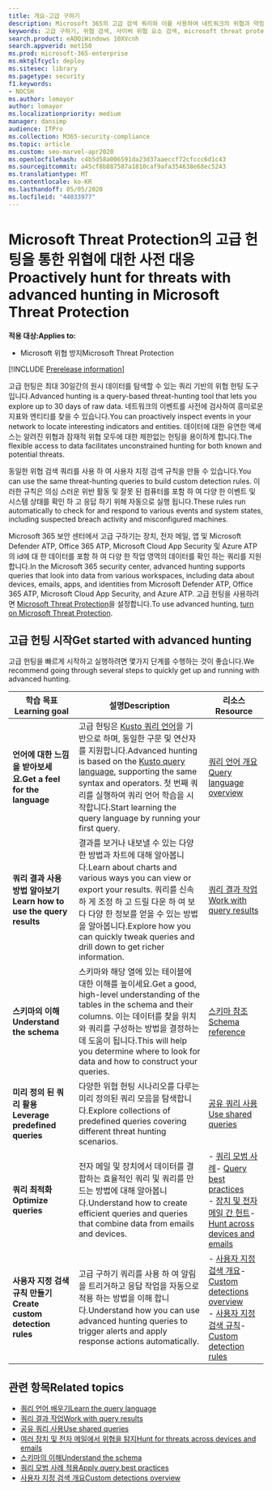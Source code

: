 ```yaml
---
title: 개요-고급 구하기
description: Microsoft 365의 고급 검색 쿼리와 이를 사용하여 네트워크의 위협과 약점을 사전에 찾는 방법에 대해 알아보세요.
keywords: 고급 구하기, 위협 검색, 사이버 위협 요소 검색, microsoft threat protection, microsoft 365, mtp, m365, 검색, 쿼리, 원격 분석, 사용자 지정 검색, 스키마, kusto, microsoft 365 및 microsoft Threat Protection
search.product: eADQiWindows 10XVcnh
search.appverid: met150
ms.prod: microsoft-365-enterprise
ms.mktglfcycl: deploy
ms.sitesec: library
ms.pagetype: security
f1.keywords:
- NOCSH
ms.author: lomayor
author: lomayor
ms.localizationpriority: medium
manager: dansimp
audience: ITPro
ms.collection: M365-security-compliance
ms.topic: article
ms.custom: seo-marvel-apr2020
ms.openlocfilehash: c4b5d58a006591da23d37aaeccf72cfccc6d1c43
ms.sourcegitcommit: a45cf8b887587a1810caf9afa354638e68ec5243
ms.translationtype: MT
ms.contentlocale: ko-KR
ms.lasthandoff: 05/05/2020
ms.locfileid: "44033977"
---
```

# <a name="proactively-hunt-for-threats-with-advanced-hunting-in-microsoft-threat-protection"></a><span data-ttu-id="ef822-104">Microsoft Threat Protection의 고급 헌팅을 통한 위협에 대한 사전 대응</span><span class="sxs-lookup"><span data-stu-id="ef822-104">Proactively hunt for threats with advanced hunting in Microsoft Threat Protection</span></span>

<span data-ttu-id="ef822-105">**적용 대상:**</span><span class="sxs-lookup"><span data-stu-id="ef822-105">**Applies to:**</span></span>
- <span data-ttu-id="ef822-106">Microsoft 위협 방지</span><span class="sxs-lookup"><span data-stu-id="ef822-106">Microsoft Threat Protection</span></span>

[!INCLUDE [Prerelease information](../includes/prerelease.md)]

<span data-ttu-id="ef822-107">고급 헌팅은 최대 30일간의 원시 데이터를 탐색할 수 있는 쿼리 기반의 위협 헌팅 도구입니다.</span><span class="sxs-lookup"><span data-stu-id="ef822-107">Advanced hunting is a query-based threat-hunting tool that lets you explore up to 30 days of raw data.</span></span> <span data-ttu-id="ef822-108">네트워크의 이벤트를 사전에 검사하여 흥미로운 지표와 엔티티를 찾을 수 있습니다.</span><span class="sxs-lookup"><span data-stu-id="ef822-108">You can proactively inspect events in your network to locate interesting indicators and entities.</span></span> <span data-ttu-id="ef822-109">데이터에 대한 유연한 액세스는 알려진 위협과 잠재적 위협 모두에 대한 제한없는 헌팅을 용이하게 합니다.</span><span class="sxs-lookup"><span data-stu-id="ef822-109">The flexible access to data facilitates unconstrained hunting for both known and potential threats.</span></span>

<span data-ttu-id="ef822-110">동일한 위협 검색 쿼리를 사용 하 여 사용자 지정 검색 규칙을 만들 수 있습니다.</span><span class="sxs-lookup"><span data-stu-id="ef822-110">You can use the same threat-hunting queries to build custom detection rules.</span></span> <span data-ttu-id="ef822-111">이러한 규칙은 의심 스러운 위반 활동 및 잘못 된 컴퓨터를 포함 하 여 다양 한 이벤트 및 시스템 상태를 확인 하 고 응답 하기 위해 자동으로 실행 됩니다.</span><span class="sxs-lookup"><span data-stu-id="ef822-111">These rules run automatically to check for and respond to various events and system states, including suspected breach activity and misconfigured machines.</span></span>

<span data-ttu-id="ef822-112">Microsoft 365 보안 센터에서 고급 구하기는 장치, 전자 메일, 앱 및 Microsoft Defender ATP, Office 365 ATP, Microsoft Cloud App Security 및 Azure ATP의 id에 대 한 데이터를 포함 하 여 다양 한 작업 영역의 데이터를 확인 하는 쿼리를 지원 합니다.</span><span class="sxs-lookup"><span data-stu-id="ef822-112">In the Microsoft 365 security center, advanced hunting supports queries that look into data from various workspaces, including data about devices, emails, apps, and identities from Microsoft Defender ATP, Office 365 ATP, Microsoft Cloud App Security, and Azure ATP.</span></span> <span data-ttu-id="ef822-113">고급 헌팅을 사용하려면 [Microsoft Threat Protection](mtp-enable.md)을 설정합니다.</span><span class="sxs-lookup"><span data-stu-id="ef822-113">To use advanced hunting, [turn on Microsoft Threat Protection](mtp-enable.md).</span></span>

## <a name="get-started-with-advanced-hunting"></a><span data-ttu-id="ef822-114">고급 헌팅 시작</span><span class="sxs-lookup"><span data-stu-id="ef822-114">Get started with advanced hunting</span></span>

<span data-ttu-id="ef822-115">고급 헌팅을 빠르게 시작하고 실행하려면 몇가지 단계를 수행하는 것이 좋습니다.</span><span class="sxs-lookup"><span data-stu-id="ef822-115">We recommend going through several steps to quickly get up and running with advanced hunting.</span></span>

| <span data-ttu-id="ef822-116">학습 목표</span><span class="sxs-lookup"><span data-stu-id="ef822-116">Learning goal</span></span> | <span data-ttu-id="ef822-117">설명</span><span class="sxs-lookup"><span data-stu-id="ef822-117">Description</span></span> | <span data-ttu-id="ef822-118">리소스</span><span class="sxs-lookup"><span data-stu-id="ef822-118">Resource</span></span> |
|--|--|--|
| <span data-ttu-id="ef822-119">**언어에 대한 느낌을 받아보세요.**</span><span class="sxs-lookup"><span data-stu-id="ef822-119">**Get a feel for the language**</span></span> | <span data-ttu-id="ef822-120">고급 헌팅은 [Kusto 쿼리 언어](https://docs.microsoft.com/azure/kusto/query/)을 기반으로 하며, 동일한 구문 및 연산자를 지원합니다.</span><span class="sxs-lookup"><span data-stu-id="ef822-120">Advanced hunting is based on the [Kusto query language](https://docs.microsoft.com/azure/kusto/query/), supporting the same syntax and operators.</span></span> <span data-ttu-id="ef822-121">첫 번째 쿼리를 실행하여 쿼리 언어 학습을 시작합니다.</span><span class="sxs-lookup"><span data-stu-id="ef822-121">Start learning the query language by running your first query.</span></span> | [<span data-ttu-id="ef822-122">쿼리 언어 개요</span><span class="sxs-lookup"><span data-stu-id="ef822-122">Query language overview</span></span>](advanced-hunting-query-language.md) |
| <span data-ttu-id="ef822-123">**쿼리 결과 사용 방법 알아보기**</span><span class="sxs-lookup"><span data-stu-id="ef822-123">**Learn how to use the query results**</span></span> | <span data-ttu-id="ef822-124">결과를 보거나 내보낼 수 있는 다양 한 방법과 차트에 대해 알아봅니다.</span><span class="sxs-lookup"><span data-stu-id="ef822-124">Learn about charts and various ways you can view or export your results.</span></span> <span data-ttu-id="ef822-125">쿼리를 신속 하 게 조정 하 고 드릴 다운 하 여 보다 다양 한 정보를 얻을 수 있는 방법을 알아봅니다.</span><span class="sxs-lookup"><span data-stu-id="ef822-125">Explore how you can quickly tweak queries and drill down to get richer information.</span></span> | [<span data-ttu-id="ef822-126">쿼리 결과 작업</span><span class="sxs-lookup"><span data-stu-id="ef822-126">Work with query results</span></span>](advanced-hunting-query-results.md) |
| <span data-ttu-id="ef822-127">**스키마의 이해**</span><span class="sxs-lookup"><span data-stu-id="ef822-127">**Understand the schema**</span></span> | <span data-ttu-id="ef822-128">스키마와 해당 열에 있는 테이블에 대한 이해를 높이세요.</span><span class="sxs-lookup"><span data-stu-id="ef822-128">Get a good, high-level understanding of the tables in the schema and their columns.</span></span> <span data-ttu-id="ef822-129">이는 데이터를 찾을 위치와 쿼리를 구성하는 방법을 결정하는 데 도움이 됩니다.</span><span class="sxs-lookup"><span data-stu-id="ef822-129">This will help you determine where to look for data and how to construct your queries.</span></span> | [<span data-ttu-id="ef822-130">스키마 참조</span><span class="sxs-lookup"><span data-stu-id="ef822-130">Schema reference</span></span>](advanced-hunting-schema-tables.md) |
| <span data-ttu-id="ef822-131">**미리 정의 된 쿼리 활용**</span><span class="sxs-lookup"><span data-stu-id="ef822-131">**Leverage predefined queries**</span></span> | <span data-ttu-id="ef822-132">다양한 위협 헌팅 시나리오를 다루는 미리 정의된 쿼리 모음을 탐색합니다.</span><span class="sxs-lookup"><span data-stu-id="ef822-132">Explore collections of predefined queries covering different threat hunting scenarios.</span></span> | [<span data-ttu-id="ef822-133">공유 쿼리 사용</span><span class="sxs-lookup"><span data-stu-id="ef822-133">Use shared queries</span></span>](advanced-hunting-shared-queries.md) |
| <span data-ttu-id="ef822-134">**쿼리 최적화**</span><span class="sxs-lookup"><span data-stu-id="ef822-134">**Optimize queries**</span></span> | <span data-ttu-id="ef822-135">전자 메일 및 장치에서 데이터를 결합하는 효율적인 쿼리 및 쿼리를 만드는 방법에 대해 알아봅니다.</span><span class="sxs-lookup"><span data-stu-id="ef822-135">Understand how to create efficient queries and queries that combine data from emails and devices.</span></span> | <span data-ttu-id="ef822-136">- [쿼리 모범 사례](advanced-hunting-shared-queries.md)</span><span class="sxs-lookup"><span data-stu-id="ef822-136">- [Query best practices](advanced-hunting-shared-queries.md)</span></span> <br><span data-ttu-id="ef822-137">- [장치 및 전자 메일 간 헌트](advanced-hunting-best-practices.md)</span><span class="sxs-lookup"><span data-stu-id="ef822-137">- [Hunt across devices and emails](advanced-hunting-best-practices.md)</span></span> |
| <span data-ttu-id="ef822-138">**사용자 지정 검색 규칙 만들기**</span><span class="sxs-lookup"><span data-stu-id="ef822-138">**Create custom detection rules**</span></span> | <span data-ttu-id="ef822-139">고급 구하기 쿼리를 사용 하 여 알림을 트리거하고 응답 작업을 자동으로 적용 하는 방법을 이해 합니다.</span><span class="sxs-lookup"><span data-stu-id="ef822-139">Understand how you can use advanced hunting queries to trigger alerts and apply response actions automatically.</span></span> | <span data-ttu-id="ef822-140">- [사용자 지정 검색 개요](custom-detections-overview.md)</span><span class="sxs-lookup"><span data-stu-id="ef822-140">- [Custom detections overview](custom-detections-overview.md)</span></span><br><span data-ttu-id="ef822-141">- [사용자 지정 검색 규칙](custom-detection-rules.md)</span><span class="sxs-lookup"><span data-stu-id="ef822-141">- [Custom detection rules](custom-detection-rules.md)</span></span> |

## <a name="related-topics"></a><span data-ttu-id="ef822-142">관련 항목</span><span class="sxs-lookup"><span data-stu-id="ef822-142">Related topics</span></span>
- [<span data-ttu-id="ef822-143">쿼리 언어 배우기</span><span class="sxs-lookup"><span data-stu-id="ef822-143">Learn the query language</span></span>](advanced-hunting-query-language.md)
- [<span data-ttu-id="ef822-144">쿼리 결과 작업</span><span class="sxs-lookup"><span data-stu-id="ef822-144">Work with query results</span></span>](advanced-hunting-query-results.md)
- [<span data-ttu-id="ef822-145">공유 쿼리 사용</span><span class="sxs-lookup"><span data-stu-id="ef822-145">Use shared queries</span></span>](advanced-hunting-shared-queries.md)
- [<span data-ttu-id="ef822-146">여러 장치 및 전자 메일에서 위협을 탐지</span><span class="sxs-lookup"><span data-stu-id="ef822-146">Hunt for threats across devices and emails</span></span>](advanced-hunting-query-emails-devices.md)
- [<span data-ttu-id="ef822-147">스키마의 이해</span><span class="sxs-lookup"><span data-stu-id="ef822-147">Understand the schema</span></span>](advanced-hunting-schema-tables.md)
- [<span data-ttu-id="ef822-148">쿼리 모범 사례 적용</span><span class="sxs-lookup"><span data-stu-id="ef822-148">Apply query best practices</span></span>](advanced-hunting-best-practices.md)
- [<span data-ttu-id="ef822-149">사용자 지정 검색 개요</span><span class="sxs-lookup"><span data-stu-id="ef822-149">Custom detections overview</span></span>](custom-detections-overview.md)